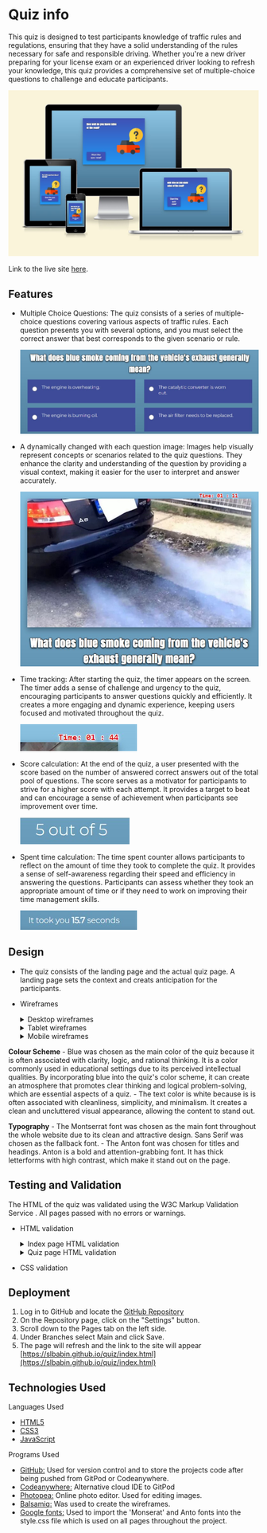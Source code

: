 # Quiz info

This quiz is designed to test participants knowledge of traffic rules and regulations, ensuring that they have a solid understanding of the rules necessary for safe and responsible driving. Whether you're a new driver preparing for your license exam or an experienced driver looking to refresh your knowledge, this quiz provides a comprehensive set of multiple-choice questions to challenge and educate participants.

![Screenshot of how the site looks on different screen sizes](assets/docs/responsive-screens.jpg)

Link to the live site [here](https://slbabin.github.io/quiz/). 


## Features

- Multiple Choice Questions: The quiz consists of a series of multiple-choice questions covering various aspects of traffic rules. Each question presents you with several options, and you must select the correct answer that best corresponds to the given scenario or rule.

     ![Screenshot of the Product links section](assets/docs/multi-choice-questions.jpg) 

- A dynamically changed with each question image: Images help visually represent concepts or scenarios related to the quiz questions. They  enhance the clarity and understanding of the question by providing a visual context, making it easier for the user to interpret and answer accurately.

    ![Screenshot of the Product links section](assets/docs/dynamic-image.jpg) 

- Time tracking: After starting the quiz, the timer appears on the screen. The timer adds a sense of challenge and urgency to the quiz, encouraging participants to answer questions quickly and efficiently. It creates a more engaging and dynamic experience, keeping users focused and motivated throughout the quiz. 

    ![Screenshot of the Product links section](assets/docs/timer.jpg) 


- Score calculation: At the end of the quiz, a user presented with the score based on the number of answered correct answers out of the total pool of questions. 
The score serves as a motivator for participants to strive for a higher score with each attempt. It provides a target to beat and can encourage a sense of achievement when participants see improvement over time. 

    ![Screenshot of the Product links section](assets/docs/score.jpg) 

- Spent time calculation: The time spent counter allows participants to reflect on the amount of time they took to complete the quiz. It provides a sense of self-awareness regarding their speed and efficiency in answering the questions. Participants can assess whether they took an appropriate amount of time or if they need to work on improving their time management skills.

    ![Screenshot of the Product links section](assets/docs/spent-time.jpg) 

## Design 

- The quiz consists of the landing page and the actual quiz page. A landing page sets the context and creats anticipation for the participants. 

- Wireframes
  
    <details>
    <summary>Desktop wireframes</summary>
    <img src="assets/docs/desktop-wireframe.png">
    </details>

    <details>
    <summary>Tablet wireframes</summary>
    <img src="assets/docs/tablet-wireframe.png">
    </details>

    <details>
    <summary>Mobile wireframes</summary>    
    <img src="assets/docs/mobile-wirefreame.png">
    </details>


__Colour Scheme__
    - Blue was chosen as the main color of the quiz because it is often associated with clarity, logic, and rational thinking. It is a color commonly used in educational settings due to its perceived intellectual qualities. By incorporating blue into the quiz's color scheme, it can create an atmosphere that promotes clear thinking and logical problem-solving, which are essential aspects of a quiz. 
    - The text color is white because is is often associated with cleanliness, simplicity, and minimalism. It creates a clean and uncluttered visual appearance, allowing the content to stand out.

__Typography__
    - The Montserrat font was chosen as the main font throughout the whole website due to its clean and attractive design. Sans Serif  was chosen as the fallback font. 
    - The Anton font was chosen for titles and headings. Anton is a bold and attention-grabbing font. It has thick letterforms with high contrast, which make it stand out on the page.  

## Testing and Validation
 The HTML of the quiz was validated using the W3C Markup Validation Service . All pages passed with no errors or warnings.
 - HTML validation
    <details>
    <summary>Index page HTML validation</summary>
    <img src="assets/docs/w3c-index-page-validation.jpg">
    </details>
    <details>
    <summary>Quiz page HTML validation</summary>
    <img src="assets/docs/w3c-quiz-page-validation.jpg">
    </details>

 - CSS validation


## Deployment
1. Log in to GitHub and locate the [GitHub Repository](https://github.com/)
2. On the Repository page, click on the "Settings" button.
3. Scroll down to the Pages tab on the left side.
4. Under Branches select Main and click Save.
5. The page will refresh and the link to the site will appear [https://slbabin.github.io/quiz/index.html](https://slbabin.github.io/quiz/index.html)

## Technologies Used
Languages Used
- [HTML5](https://en.wikipedia.org/wiki/HTML5)
- [CSS3](https://en.wikipedia.org/wiki/Cascading_Style_Sheets)
- [JavaScript](https://en.wikipedia.org/wiki/JavaScript)


Programs Used
 - [GitHub:](https://github.com/) Used for version control and to store the projects code after being pushed from GitPod or Codeanywhere.
  - [Codeanywhere:](https://codeanywhere.com/) Alternative cloud IDE to GitPod
  - [Photopea:](https://www.photopea.com/) Online photo editor. Used for editing images.
  - [Balsamiq:](https://balsamiq.com/wireframes/) Was used to create the wireframes.
  - [Google fonts:](https://fonts.google.com/) Used to import the 'Monserat' and Anto fonts into the style.css file which is used on all pages throughout the project.
